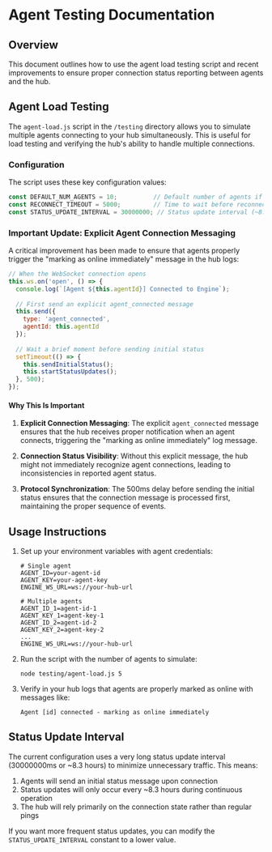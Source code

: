 # Agent Testing Documentation

## Overview
This document outlines how to use the agent load testing script and recent improvements to ensure proper connection status reporting between agents and the hub.

## Agent Load Testing

The `agent-load.js` script in the `/testing` directory allows you to simulate multiple agents connecting to your hub simultaneously. This is useful for load testing and verifying the hub's ability to handle multiple connections.

### Configuration

The script uses these key configuration values:

```javascript
const DEFAULT_NUM_AGENTS = 10;          // Default number of agents if not specified
const RECONNECT_TIMEOUT = 5000;         // Time to wait before reconnecting (5 seconds)
const STATUS_UPDATE_INTERVAL = 30000000; // Status update interval (~8.3 hours)
```

### Important Update: Explicit Agent Connection Messaging

A critical improvement has been made to ensure that agents properly trigger the "marking as online immediately" message in the hub logs:

```javascript
// When the WebSocket connection opens
this.ws.on('open', () => {
  console.log(`[Agent ${this.agentId}] Connected to Engine`);
  
  // First send an explicit agent_connected message
  this.send({
    type: 'agent_connected',
    agentId: this.agentId
  });
  
  // Wait a brief moment before sending initial status
  setTimeout(() => {
    this.sendInitialStatus();
    this.startStatusUpdates();
  }, 500);
});
```

#### Why This Is Important

1. **Explicit Connection Messaging**: The explicit `agent_connected` message ensures that the hub receives proper notification when an agent connects, triggering the "marking as online immediately" log message.

2. **Connection Status Visibility**: Without this explicit message, the hub might not immediately recognize agent connections, leading to inconsistencies in reported agent status.

3. **Protocol Synchronization**: The 500ms delay before sending the initial status ensures that the connection message is processed first, maintaining the proper sequence of events.

## Usage Instructions

1. Set up your environment variables with agent credentials:
   ```
   # Single agent
   AGENT_ID=your-agent-id
   AGENT_KEY=your-agent-key
   ENGINE_WS_URL=ws://your-hub-url

   # Multiple agents
   AGENT_ID_1=agent-id-1
   AGENT_KEY_1=agent-key-1
   AGENT_ID_2=agent-id-2
   AGENT_KEY_2=agent-key-2
   ...
   ENGINE_WS_URL=ws://your-hub-url
   ```

2. Run the script with the number of agents to simulate:
   ```
   node testing/agent-load.js 5
   ```

3. Verify in your hub logs that agents are properly marked as online with messages like:
   ```
   Agent [id] connected - marking as online immediately
   ```

## Status Update Interval

The current configuration uses a very long status update interval (30000000ms or ~8.3 hours) to minimize unnecessary traffic. This means:

1. Agents will send an initial status message upon connection
2. Status updates will only occur every ~8.3 hours during continuous operation
3. The hub will rely primarily on the connection state rather than regular pings

If you want more frequent status updates, you can modify the `STATUS_UPDATE_INTERVAL` constant to a lower value. 